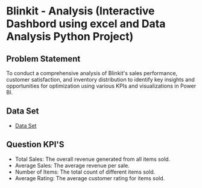 # Blinkit - Analysis (Interactive Dashbord using excel and  Data Analysis Python Project)
## Problem Statement 
To conduct a comprehensive analysis of Blinkit's sales performance, customer satisfaction, and inventory distribution to identify key insights and opportunities for optimization using various KPIs and visualizations in Power BI.
##  Data Set 
- <a href= "https://github.com/Sushmita-source/Blinkit_Analysis/blob/main/BlinkIT%20_Grocery%20_Data.csv"> Data Set</a>
## Question KPI'S 
- Total Sales: The overall revenue generated from all items sold.
- Average Sales: The average revenue per sale.
- Number of Items: The total count of different items sold.
- Average Rating: The average customer rating for items sold. 


